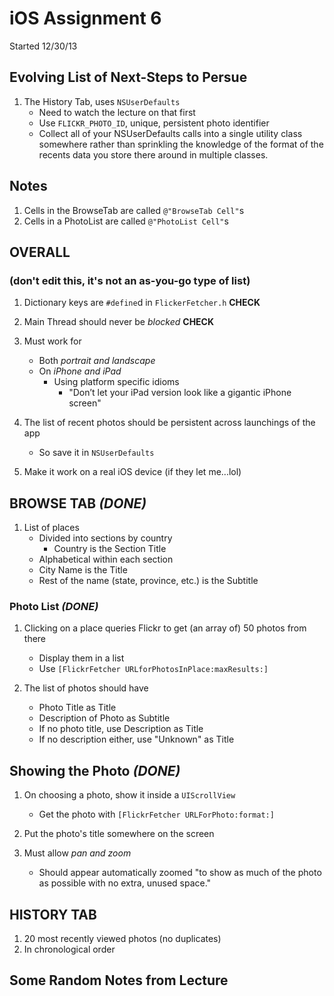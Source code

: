 iOS Assignment 6
================

Started 12/30/13

Evolving List of Next-Steps to Persue
-------------------------------------

1. The History Tab, uses `NSUserDefaults`
    * Need to watch the lecture on that first
    * Use `FLICKR_PHOTO_ID`, unique, persistent photo identifier
    * Collect all of your NSUserDefaults calls into a single utility class
      somewhere rather than sprinkling the knowledge of the format of the
      recents data you store there around in multiple classes.

Notes
-----

1. Cells in the BrowseTab are called `@"BrowseTab Cell"`s
1. Cells in a PhotoList are called `@"PhotoList Cell"`s

OVERALL
-------
### (don't edit this, it's not an as-you-go type of list)

1. Dictionary keys are `#define`d in `FlickerFetcher.h` **CHECK**

1. Main Thread should never be *blocked*  **CHECK**

1. Must work for
    * Both *portrait and landscape*
    * On *iPhone and iPad*
        * Using platform specific idioms
            * "Don’t let your iPad version look like a gigantic iPhone screen"

1. The list of recent photos should be persistent across launchings of the app
    * So save it in `NSUserDefaults`

1. Make it work on a real iOS device (if they let me...lol)

BROWSE TAB  *(DONE)*
----------

1. List of places
    * Divided into sections by country
        * Country is the Section Title
    * Alphabetical within each section
    * City Name is the Title
    * Rest of the name (state, province, etc.) is the Subtitle

### Photo List *(DONE)*

1. Clicking on a place queries Flickr to get (an array of) 50 photos from there
    * Display them in a list
    * Use `[FlickrFetcher URLforPhotosInPlace:maxResults:]`

1. The list of photos should have
    * Photo Title as Title
    * Description of Photo as Subtitle
    * If no photo title, use Description as Title
    * If no description either, use "Unknown" as Title

Showing the Photo  *(DONE)*
-----------------

1. On choosing a photo, show it inside a `UIScrollView`
    * Get the photo with `[FlickrFetcher URLForPhoto:format:]`

1. Put the photo's title somewhere on the screen

1. Must allow *pan and zoom*
    * Should appear automatically zoomed "to show as much of the photo as possible
      with no extra, unused space."

HISTORY TAB
-----------

1. 20 most recently viewed photos (no duplicates)
1. In chronological order

Some Random Notes from Lecture
-----------------------


